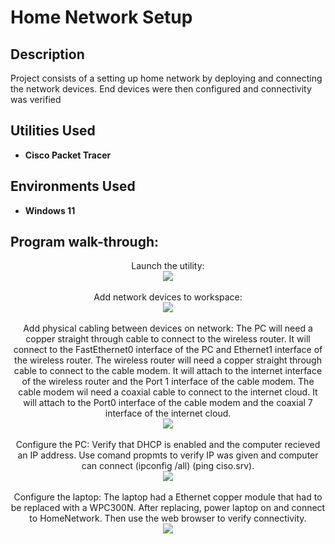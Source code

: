 <h1>Home Network Setup</h1>

<h2>Description</h2>
Project consists of a setting up home network by deploying and connecting the network devices. End devices were then configured and connectivity was verified<br />


<h2>Utilities Used</h2>

- <b>Cisco Packet Tracer</b> 
  

<h2>Environments Used </h2>

- <b>Windows 11</b> 

<h2>Program walk-through:</h2>

<p align="center">
Launch the utility: <br/>
<img src="https://i.imgur.com/IrtxO1F.png"/>
<br />
<br />
Add network devices to workspace:  <br/>
<img src="https://i.imgur.com/kcZYi9L.png"/>
<br />
<br />
Add physical cabling between devices on network: The PC will need a copper straight through cable to connect to the wireless router. It will connect to the FastEthernet0 interface of the PC and Ethernet1 interface of the wireless router. The wireless router will need a copper straight through cable to connect to the cable modem. It will attach to the internet interface of the wireless router and the Port 1 interface of the cable modem. The cable modem wil need a coaxial cable to connect to the internet cloud. It will attach to the Port0 interface of the cable modem and the coaxial 7 interface of the internet cloud.    <br/>
<img src="https://i.imgur.com/POmmGDR.png"/>
<br />
<br />
Configure the PC: Verify that DHCP is enabled and the computer recieved an IP address. Use comand propmts to verify IP was given and computer can connect (ipconfig /all) (ping ciso.srv).  <br/>
<img src="https://i.imgur.com/W0ajS4X.png"/>
<br />
<br />
Configure the laptop: The laptop had a Ethernet copper module that had to be replaced with a WPC300N. After replacing, power laptop on and connect to HomeNetwork. Then use the web browser to verify connectivity.   <br/>
<img src="https://i.imgur.com/Nxy8ps8.png"/>
<br />
<br />


<!--
 ```diff
- text in red
+ text in green
! text in orange
# text in gray
@@ text in purple (and bold)@@
```
--!>
